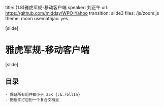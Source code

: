 title: (1.8)雅虎军规-移动客户端
speaker: 刘正午
url: https://github.com/midday/WPO-Yahoo
transition: slide3
files: /js/zoom.js
theme: moon
usemathjax: yes

[slide]
# 雅虎军规-**移动客户端**


[slide]
## 目录
    - 保证所有组件都小于 25K {:&.rollIn}
    - 把组件打包到一个复合文档里


